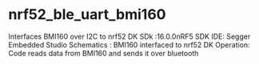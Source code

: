 # nrf52_ble_uart_bmi160
Interfaces BMI160 over I2C to nrf52 DK
SDk :16.0.0nRF5 SDK
IDE: Segger Embedded Studio
Schematics : BMI160 interfaced to nrf52 DK
Operation: Code reads data from BMI160 and sends it over bluetooth
